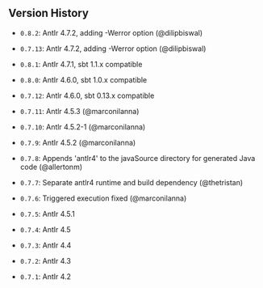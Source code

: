 ## Version History

  - `0.8.2`: Antlr 4.7.2, adding -Werror option (@dilipbiswal)

  - `0.7.13`: Antlr 4.7.2, adding -Werror option (@dilipbiswal)

  - `0.8.1`: Antlr 4.7.1, sbt 1.1.x compatible

  - `0.8.0`: Antlr 4.6.0, sbt 1.0.x compatible

  - `0.7.12`: Antlr 4.6.0, sbt 0.13.x compatible

  - `0.7.11`: Antlr 4.5.3 (@marconilanna)

  - `0.7.10`: Antlr 4.5.2-1 (@marconilanna)

  - `0.7.9`: Antlr 4.5.2 (@marconilanna)

  - `0.7.8`: Appends 'antlr4' to the javaSource directory for generated Java code (@allertonm)

  - `0.7.7`: Separate antlr4 runtime and build dependency (@thetristan)

  - `0.7.6`: Triggered execution fixed (@marconilanna)

  - `0.7.5`: Antlr 4.5.1

  - `0.7.4`: Antlr 4.5

  - `0.7.3`: Antlr 4.4

  - `0.7.2`: Antlr 4.3

  - `0.7.1`: Antlr 4.2
